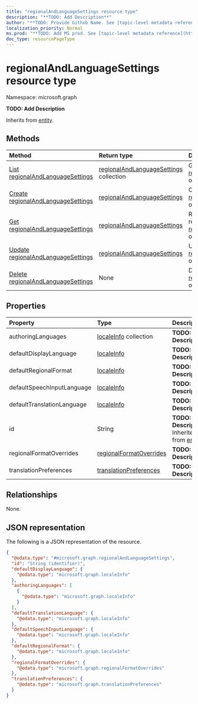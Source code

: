 ```yaml
---
title: "regionalAndLanguageSettings resource type"
description: "**TODO: Add Description**"
author: "**TODO: Provide Github Name. See [topic-level metadata reference](https://msgo.azurewebsites.net/add/document/guidelines/metadata.html#topic-level-metadata)**"
localization_priority: Normal
ms.prod: "**TODO: Add MS prod. See [topic-level metadata reference](https://msgo.azurewebsites.net/add/document/guidelines/metadata.html#topic-level-metadata)**"
doc_type: resourcePageType
---
```


# regionalAndLanguageSettings resource type

Namespace: microsoft.graph

**TODO: Add Description**


Inherits from [entity](../resources/entity.md).

## Methods
|Method|Return type|Description|
|:---|:---|:---|
|[List regionalAndLanguageSettings](../api/regionalandlanguagesettings-list.md)|[regionalAndLanguageSettings](../resources/regionalandlanguagesettings.md) collection|Get a list of the [regionalAndLanguageSettings](../resources/regionalandlanguagesettings.md) objects and their properties.|
|[Create regionalAndLanguageSettings](../api/regionalandlanguagesettings-create.md)|[regionalAndLanguageSettings](../resources/regionalandlanguagesettings.md)|Create a new [regionalAndLanguageSettings](../resources/regionalandlanguagesettings.md) object.|
|[Get regionalAndLanguageSettings](../api/regionalandlanguagesettings-get.md)|[regionalAndLanguageSettings](../resources/regionalandlanguagesettings.md)|Read the properties and relationships of a [regionalAndLanguageSettings](../resources/regionalandlanguagesettings.md) object.|
|[Update regionalAndLanguageSettings](../api/regionalandlanguagesettings-update.md)|[regionalAndLanguageSettings](../resources/regionalandlanguagesettings.md)|Update the properties of a [regionalAndLanguageSettings](../resources/regionalandlanguagesettings.md) object.|
|[Delete regionalAndLanguageSettings](../api/regionalandlanguagesettings-delete.md)|None|Deletes a [regionalAndLanguageSettings](../resources/regionalandlanguagesettings.md) object.|

## Properties
|Property|Type|Description|
|:---|:---|:---|
|authoringLanguages|[localeInfo](../resources/localeinfo.md) collection|**TODO: Add Description**|
|defaultDisplayLanguage|[localeInfo](../resources/localeinfo.md)|**TODO: Add Description**|
|defaultRegionalFormat|[localeInfo](../resources/localeinfo.md)|**TODO: Add Description**|
|defaultSpeechInputLanguage|[localeInfo](../resources/localeinfo.md)|**TODO: Add Description**|
|defaultTranslationLanguage|[localeInfo](../resources/localeinfo.md)|**TODO: Add Description**|
|id|String|**TODO: Add Description** Inherited from [entity](../resources/entity.md)|
|regionalFormatOverrides|[regionalFormatOverrides](../resources/regionalformatoverrides.md)|**TODO: Add Description**|
|translationPreferences|[translationPreferences](../resources/translationpreferences.md)|**TODO: Add Description**|

## Relationships
None.

## JSON representation
The following is a JSON representation of the resource.
<!-- {
  "blockType": "resource",
  "keyProperty": "id",
  "@odata.type": "microsoft.graph.regionalAndLanguageSettings",
  "baseType": "microsoft.graph.entity",
  "openType": false
}
-->
``` json
{
  "@odata.type": "#microsoft.graph.regionalAndLanguageSettings",
  "id": "String (identifier)",
  "defaultDisplayLanguage": {
    "@odata.type": "microsoft.graph.localeInfo"
  },
  "authoringLanguages": [
    {
      "@odata.type": "microsoft.graph.localeInfo"
    }
  ],
  "defaultTranslationLanguage": {
    "@odata.type": "microsoft.graph.localeInfo"
  },
  "defaultSpeechInputLanguage": {
    "@odata.type": "microsoft.graph.localeInfo"
  },
  "defaultRegionalFormat": {
    "@odata.type": "microsoft.graph.localeInfo"
  },
  "regionalFormatOverrides": {
    "@odata.type": "microsoft.graph.regionalFormatOverrides"
  },
  "translationPreferences": {
    "@odata.type": "microsoft.graph.translationPreferences"
  }
}
```

